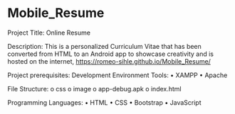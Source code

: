 # Mobile_Resume

Project Title: Online Resume

Description:
This is a personalized Curriculum Vitae that has been converted from HTML to an Android app to showcase creativity and is hosted on the internet, https://romeo-sihle.github.io/Mobile_Resume/


Project prerequisites:
Development Environment Tools:
•	XAMPP
•	Apache

File Structure:
o	css
o	image
o	app-debug.apk
o	index.html

Programming Languages:
•	HTML
•	CSS
•	Bootstrap
•	JavaScript

